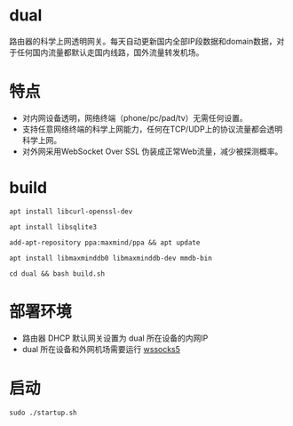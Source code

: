 # dual
路由器的科学上网透明网关。每天自动更新国内全部IP段数据和domain数据，对于任何国内流量都默认走国内线路，国外流量转发机场。

# 特点
* 对内网设备透明，网络终端（phone/pc/pad/tv）无需任何设置。
* 支持任意网络终端的科学上网能力，任何在TCP/UDP上的协议流量都会透明科学上网。
* 对外网采用WebSocket Over SSL 伪装成正常Web流量，减少被探测概率。
  
# build

`apt install libcurl-openssl-dev`  

`apt install libsqlite3`  

`add-apt-repository ppa:maxmind/ppa && apt update`  

`apt install libmaxminddb0 libmaxminddb-dev mmdb-bin`

`cd dual && bash build.sh`

# 部署环境
* 路由器 DHCP 默认网关设置为 dual 所在设备的内网IP
* dual 所在设备和外网机场需要运行 [wssocks5](https://github.com/yingshulu/wssocks5)

# 启动
```sudo ./startup.sh ```
